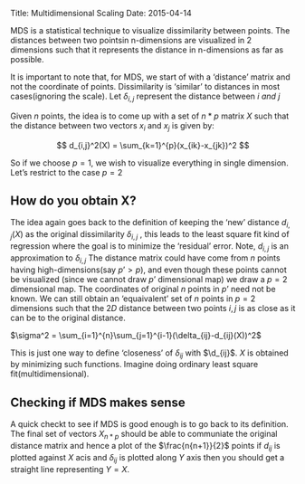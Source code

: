Title: Multidimensional Scaling
Date: 2015-04-14

MDS is a statistical technique to visualize dissimilarity
between points. The distances between two pointsin n-dimensions 
are visualized in 2 dimensions such that it represents
the distance in n-dimensions as far as possible.

It is important to note that, for MDS, we start of with a ‘distance’ matrix
and not the coordinate of points. Dissimilarity is ‘similar’ to distances in most cases(ignoring the scale).
Let $\delta_{i,j}$ represent the distance between $i\ and\ j$

Given $n$ points, the idea is to come up with a set of $n * p$ matrix $X$
such that the distance between two vectors $x_i$ and $x_j$ is given by:


$$
d_{i,j}^2(X) = \sum_{k=1}^{p}(x_{ik}-x_{jk})^2
$$

So if we choose $p=1$, we wish to visualize everything in single dimension.
Let’s restrict to the case $p=2$

## How do you obtain X?

The idea again goes back to the definition of keeping the ‘new’ distance $d_{i,j}(X)$
as the original dissimilarity $\delta_{i,j}$ , this leads to the least square fit kind of regression
where the goal is to minimize the ‘residual’ error. Note, $d_{i,j}$ is an approximation to $\delta_{i,j}$
 The distance matrix could have come from $n$ points having high-dimensions(say $p’>p$), and even though
 these points cannot be visualized (since we cannot draw $p’$ dimensional map) we draw a $p=2$ dimensional map.
The coordinates of original $n$ points in $p’$ need not be known. We can still obtain an ‘equaivalent’
set of $n$ points in $p=2$ dimensions such that the $2D$ distance between two points $i,j$ is 
as close as it can be to the original distance.

$\sigma^2 = \sum_{i=1}^{n}\sum_{j=1}^{i-1}(\delta_{ij}-d_{ij}(X))^2$

This is just one way to define ‘closeness’ of $\delta_{ij}$ with $\d_{ij}$.
$X$ is obtained by minimizing such functions. Imagine doing ordinary least square fit(multidimensional).

## Checking if MDS makes sense

A quick checkt to see if MDS is good enough
is to go back to its definition. The final set of vectors $X_{n*p}$
should be able to communiate the original distance matrix
and hence a plot of the $\frac{n{n+1}}{2}$ points if $d_{ij}$ is
plotted against $X$ acis and $\delta_{ij}$ is plotted along $Y$ axis
then you should get a straight line representing $Y=X$.



